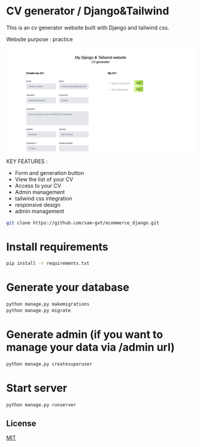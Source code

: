 # CV generator / Django&Tailwind

This is an cv generator website built with Django and tailwind css.

Website purpose : practice

![Alt Text 1](./theme/images/homePage.png)


KEY FEATURES :
- Form and generation button
- View the list of your CV
- Access to your CV
- Admin management 
- tailwind css integration
- responsive design
- admin management 


```bash
git clone https://github.com/sam-gvt/ecommerce_django.git
```

# Install requirements
```bash
pip install -r requirements.txt
```
# Generate your database
```bash
python manage.py makemigrations
python manage.py migrate
```

# Generate admin (if you want to manage your data via /admin url)
```bash
python manage.py createsuperuser
```

# Start server 
```bash
python manage.py runserver
```

## License

[MIT](https://choosealicense.com/licenses/mit/)
